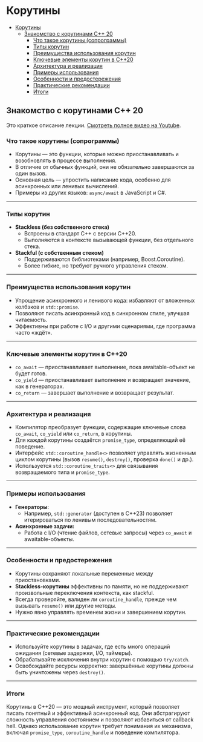 # Корутины

- [Корутины](#корутины)
  - [Знакомство с корутинами C++ 20](#знакомство-с-корутинами-c-20)
    - [Что такое корутины (сопрограммы)](#что-такое-корутины-сопрограммы)
    - [Типы корутин](#типы-корутин)
    - [Преимущества использования корутин](#преимущества-использования-корутин)
    - [Ключевые элементы корутин в C++20](#ключевые-элементы-корутин-в-c20)
    - [Архитектура и реализация](#архитектура-и-реализация)
    - [Примеры использования](#примеры-использования)
    - [Особенности и предостережения](#особенности-и-предостережения)
    - [Практические рекомендации](#практические-рекомендации)
    - [Итоги](#итоги)

## Знакомство с корутинами C++ 20

Это краткое описание лекции. [Смотреть полное видео на Youtube](https://youtu.be/1hw8j6FhZiA).

### Что такое корутины (сопрограммы)

- Корутины — это функции, которые можно приостанавливать и возобновлять в процессе выполнения.
- В отличие от обычных функций, они не обязательно завершаются за один вызов.
- Основная цель — упростить написание кода, особенно для асинхронных или ленивых вычислений.
- Примеры из других языков: `async/await` в JavaScript и C#.

---

### Типы корутин

- **Stackless (без собственного стека)**
  - Встроены в стандарт C++ с версии C++20.
  - Выполняются в контексте вызывающей функции, без отдельного стека.
- **Stackful (с собственным стеком)**
  - Поддерживаются библиотеками (например, Boost.Coroutine).
  - Более гибкие, но требуют ручного управления стеком.

---

### Преимущества использования корутин

- Упрощение асинхронного и ленивого кода: избавляют от вложенных колбэков и `std::promise`.
- Позволяют писать асинхронный код в синхронном стиле, улучшая читаемость.
- Эффективны при работе с I/O и другими сценариями, где программа часто «ждёт».

---

### Ключевые элементы корутин в C++20

- `co_await` — приостанавливает выполнение, пока awaitable-объект не будет готов.
- `co_yield` — приостанавливает выполнение и возвращает значение, как в генераторах.
- `co_return` — завершает выполнение и возвращает результат.

---

### Архитектура и реализация

- Компилятор преобразует функции, содержащие ключевые слова `co_await`, `co_yield` или `co_return`, в корутины.
- Для каждой корутины создаётся `promise_type`, определяющий её поведение.
- Интерфейс `std::coroutine_handle<>` позволяет управлять жизненным циклом корутины
  (вызов `resume()`, `destroy()`, проверка `done()` и др.).
- Используется `std::coroutine_traits<>` для связывания возвращаемого типа и `promise_type`.

---

### Примеры использования

- **Генераторы**:
  - Например, `std::generator` (доступен в C++23) позволяет итерироваться по ленивым последовательностям.
- **Асинхронные задачи:**
  - Работа с I/O (чтение файлов, сетевые запросы) через `co_await` и awaitable-объекты.

---

### Особенности и предостережения

- Корутины сохраняют локальные переменные между приостановками.
- **Stackless-корутины** эффективны по памяти, но не поддерживают произвольные переключения контекста, как stackful.
- Всегда проверяйте, валиден ли `coroutine_handle`, прежде чем вызывать `resume()` или другие методы.
- Нужно явно управлять временем жизни и завершением корутин.

---

### Практические рекомендации

- Используйте корутины в задачах, где есть много операций ожидания (сетевые задержки, I/O, таймеры).
- Обрабатывайте исключения внутри корутин с помощью `try/catch`.
- Освобождайте ресурсы корректно: завершённые корутины должны быть уничтожены через `destroy()`.

---

### Итоги

Корутины в C++20 — это мощный инструмент, который позволяет писать понятный и эффективный асинхронный код.
Они абстрагируют сложность управления состоянием и позволяют избавиться от callback hell.
Однако использование корутин требует понимания их механизма, включая `promise_type`,
`coroutine_handle` и поведение компилятора.